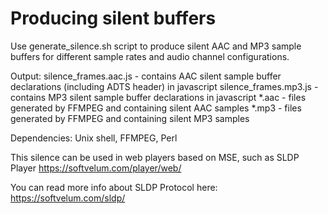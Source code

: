 # Producing silent buffers

Use generate_silence.sh script to produce silent AAC and MP3 sample buffers for different sample rates and audio channel configurations.

Output:
  silence_frames.aac.js - contains AAC silent sample buffer declarations (including ADTS header) in javascript
  silence_frames.mp3.js - contains MP3 silent sample buffer declarations in javascript
  *.aac - files generated by FFMPEG and containing silent AAC samples
  *.mp3 - files generated by FFMPEG and containing silent MP3 samples

Dependencies:
  Unix shell, FFMPEG, Perl
  
This silence can be used in web players based on MSE, such as SLDP Player https://softvelum.com/player/web/ 

You can read more info about SLDP Protocol here: https://softvelum.com/sldp/ 
